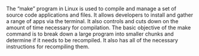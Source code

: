 The “make” program in Linux is used to compile and manage a set of source code applications and files. It allows developers to install and gather a range of apps via the terminal. It also controls and cuts down on the amount of time necessary for compilation. The basic objective of the make command is to break down a large program into smaller chunks and determine if it needs to be recompiled. It also has all of the necessary instructions for recompiling them.
